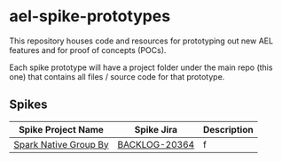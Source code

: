 # ael-spike-prototypes
This repository houses code and resources for prototyping out new AEL features and for proof of concepts (POCs).  

Each spike prototype will have a project folder under the main repo (this one) that contains all files / source code for that prototype.

## Spikes

| Spike Project Name | Spike Jira |  Description | 
|--|--|--|
|[Spark Native Group By](https://github.com/pentaho-jrice/ael-spike-prototypes/tree/master/BACKLOG-20364-native-spark-group-by)  | [BACKLOG-20364](http://jira.pentaho.com/browse/BACKLOG-20364)	 |f |
